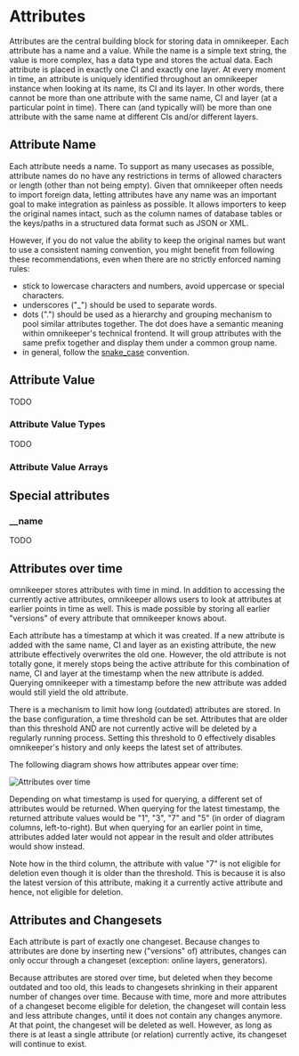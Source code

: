 # Attributes

Attributes are the central building block for storing data in omnikeeper. Each attribute has a name and a value. While the name is a simple text string, the value is more complex, has a data type and stores the actual data. Each attribute is placed in exactly one CI and exactly one layer.
At every moment in time, an attribute is uniquely identified throughout an omnikeeper instance when looking at its name, its CI and its layer. In other words, there cannot be more than one attribute with the same name, CI and layer (at a particular point in time). There can (and typically will) be more than one attribute with the same name at different CIs and/or different layers.

## Attribute Name

Each attribute needs a name. To support as many usecases as possible, attribute names do no have any restrictions in terms of allowed characters or length (other than not being empty). Given that omnikeeper often needs to import foreign data, letting attributes have any name was an important goal to make integration as painless as possible. It allows importers to keep the original names intact, such as the column names of database tables or the keys/paths in a structured data format such as JSON or XML.

However, if you do not value the ability to keep the original names but want to use a consistent naming convention, you might benefit from following these recommendations, even when there are no strictly enforced naming rules:
- stick to lowercase characters and numbers, avoid uppercase or special characters.
- underscores ("_") should be used to separate words.
- dots (".") should be used as a hierarchy and grouping mechanism to pool similar attributes together. The dot does have a semantic meaning within omnikeeper's technical frontend. It will group attributes with the same prefix together and display them under a common group name.
- in general, follow the [snake_case](https://en.wikipedia.org/wiki/Snake_case) convention.

## Attribute Value

TODO

### Attribute Value Types

TODO

### Attribute Value Arrays

## Special attributes
### __name

TODO

## Attributes over time
omnikeeper stores attributes with time in mind. In addition to accessing the currently active attributes, omnikeeper allows users to look at attributes at earlier points in time as well. This is made possible by storing all earlier "versions" of every attribute that omnikeeper knows about.

Each attribute has a timestamp at which it was created. If a new attribute is added with the same name, CI and layer as an existing attribute, the new attribute effectively overwrites the old one. However, the old attribute is not totally gone, it merely stops being the active attribute for this combination of name, CI and layer at the timestamp when the new attribute is added. Querying omnikeeper with a timestamp before the new attribute was added would still yield the old attribute.

There is a mechanism to limit how long (outdated) attributes are stored. In the base configuration, a time threshold can be set. Attributes that are older than this threshold AND are not currently active will be deleted by a regularly running process. Setting this threshold to 0 effectively disables omnikeeper's history and only keeps the latest set of attributes.

The following diagram shows how attributes appear over time:

 ![Attributes over time](assets/drawio/overview-attributes-time.svg)

Depending on what timestamp is used for querying, a different set of attributes would be returned. When querying for the latest timestamp, the returned attribute values would be "1", "3", "7" and "5" (in order of diagram columns, left-to-right). But when querying for an earlier point in time, attributes added later would not appear in the result and older attributes would show instead.

Note how in the third column, the attribute with value "7" is not eligible for deletion even though it is older than the threshold. This is because it is also the latest version of this attribute, making it a currently active attribute and hence, not eligible for deletion.

## Attributes and Changesets
Each attribute is part of exactly one changeset. Because changes to attributes are done by inserting new ("versions" of) attributes, changes can only occur through a changeset (exception: online layers, generators). 

Because attributes are stored over time, but deleted when they become outdated and too old, this leads to changesets shrinking in their apparent number of changes over time. Because with time, more and more attributes of a changeset become eligible for deletion, the changeset will contain less and less attribute changes, until it does not contain any changes anymore. At that point, the changeset will be deleted as well. However, as long as there is at least a single attribute (or relation) currently active, its changeset will continue to exist.
